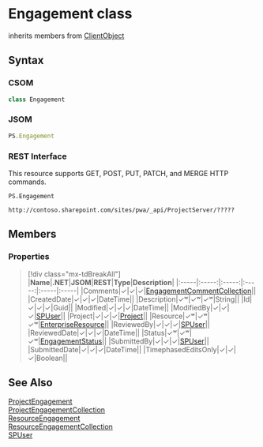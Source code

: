 [comment]: # (Name:Engagement)
[comment]: # (Name:Microsoft.ProjectServer.Engagement)
[comment]: # (Type:class)
[comment]: # (Status:Verified)

# <a name="name"></a>Engagement class

inherits members from [ClientObject](https://msdn.microsoft.com/en-us/library/microsoft.sharepoint.client.clientobject.aspx)<br/>

<a name="description"></a>

## <a name="syntax"></a>Syntax

### CSOM

```cs
class Engagement 
```
### JSOM

```javascript
PS.Engagement
```
### REST Interface

This resource supports GET, POST, PUT, PATCH, and MERGE HTTP commands.

```
PS.Engagement

http://contoso.sharepoint.com/sites/pwa/_api/ProjectServer/?????
```

## <a name="members"></a>Members

### <a name="properties"></a>Properties
> [!div class="mx-tdBreakAll"]
|**Name**|**.NET**|**JSOM**|**REST**|**Type**|**Description**|
|:-----|:-----:|:-----:|:-----:|:-----|:-----|
|<a name="Comments"></a>Comments|&#x2713;|&#x2713;|&#x2713;|[EngagementCommentCollection](EngagementCommentCollection.md)||
|<a name="CreatedDate"></a>CreatedDate|&#x2713;|&#x2713;|&#x2713;|DateTime||
|<a name="Description"></a>Description|&#x2713;&#x02B7;|&#x2713;&#x02B7;|&#x2713;&#x02B7;|String||
|<a name="Id"></a>Id|&#x2713;|&#x2713;|&#x2713;|Guid||
|<a name="Modified"></a>Modified|&#x2713;|&#x2713;|&#x2713;|DateTime||
|<a name="ModifiedBy"></a>ModifiedBy|&#x2713;|&#x2713;|&#x2713;|[SPUser](https://msdn.microsoft.com/en-us/library/microsoft.sharepoint.spuser.aspx)||
|<a name="Project"></a>Project|&#x2713;|&#x2713;|&#x2713;|[Project](Project.md)||
|<a name="Resource"></a>Resource|&#x2713;&#x02B7;|&#x2713;&#x02B7;|&#x2713;&#x02B7;|[EnterpriseResource](EnterpriseResource.md)||
|<a name="ReviewedBy"></a>ReviewedBy|&#x2713;|&#x2713;|&#x2713;|[SPUser](https://msdn.microsoft.com/en-us/library/microsoft.sharepoint.spuser.aspx)||
|<a name="ReviewedDate"></a>ReviewedDate|&#x2713;|&#x2713;|&#x2713;|DateTime||
|<a name="Status"></a>Status|&#x2713;&#x02B7;|&#x2713;&#x02B7;|&#x2713;&#x02B7;|[EngagementStatus](EngagementStatus.md)||
|<a name="SubmittedBy"></a>SubmittedBy|&#x2713;|&#x2713;|&#x2713;|[SPUser](https://msdn.microsoft.com/en-us/library/microsoft.sharepoint.spuser.aspx)||
|<a name="SubmittedDate"></a>SubmittedDate|&#x2713;|&#x2713;|&#x2713;|DateTime||
|<a name="TimephasedEditsOnly"></a>TimephasedEditsOnly|&#x2713;|&#x2713;|&#x2713;|Boolean||

## <a name="seeAlso"></a>See Also

[ProjectEngagement](ProjectEngagement.md)<br/>
[ProjectEngagementCollection](ProjectEngagementCollection.md)<br/>
[ResourceEngagement](ResourceEngagement.md)<br/>
[ResourceEngagementCollection](ResourceEngagementCollection.md)<br/>
[SPUser](https://msdn.microsoft.com/library/microsoft.sharepoint.spuser.aspx)<br/>

